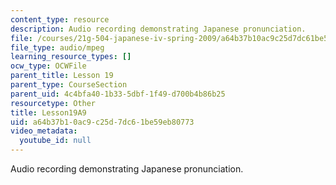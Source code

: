 ```yaml
---
content_type: resource
description: Audio recording demonstrating Japanese pronunciation.
file: /courses/21g-504-japanese-iv-spring-2009/a64b37b10ac9c25d7dc61be59eb80773_Lesson19A9.mp3
file_type: audio/mpeg
learning_resource_types: []
ocw_type: OCWFile
parent_title: Lesson 19
parent_type: CourseSection
parent_uid: 4c4bfa40-1b33-5dbf-1f49-d700b4b86b25
resourcetype: Other
title: Lesson19A9
uid: a64b37b1-0ac9-c25d-7dc6-1be59eb80773
video_metadata:
  youtube_id: null
---
```

Audio recording demonstrating Japanese pronunciation.

